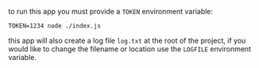 to run this app you must provide a `TOKEN` environment variable:

`TOKEN=1234 node ./index.js`

this app will also create a log file `log.txt` at the root of the project, if you would like to change the filename or location use the `LOGFILE` environment variable.